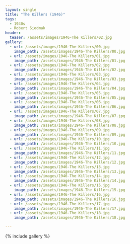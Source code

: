 ```yaml
---
layout: single
title: "The Killers (1946)"
tags:
  - 1940s 
  - Robert Siodmak
header:
  teaser: /assets/images/1946-The Killers/02.jpg
gallery:
  - url: /assets/images/1946-The Killers/00.jpg
    image_path: /assets/images/1946-The Killers/00.jpg  
  - url: /assets/images/1946-The Killers/01.jpg
    image_path: /assets/images/1946-The Killers/01.jpg
  - url: /assets/images/1946-The Killers/02.jpg
    image_path: /assets/images/1946-The Killers/02.jpg
  - url: /assets/images/1946-The Killers/03.jpg
    image_path: /assets/images/1946-The Killers/03.jpg
  - url: /assets/images/1946-The Killers/04.jpg
    image_path: /assets/images/1946-The Killers/04.jpg
  - url: /assets/images/1946-The Killers/05.jpg
    image_path: /assets/images/1946-The Killers/05.jpg
  - url: /assets/images/1946-The Killers/06.jpg
    image_path: /assets/images/1946-The Killers/06.jpg
  - url: /assets/images/1946-The Killers/07.jpg
    image_path: /assets/images/1946-The Killers/07.jpg
  - url: /assets/images/1946-The Killers/08.jpg
    image_path: /assets/images/1946-The Killers/08.jpg
  - url: /assets/images/1946-The Killers/09.jpg
    image_path: /assets/images/1946-The Killers/09.jpg
  - url: /assets/images/1946-The Killers/10.jpg
    image_path: /assets/images/1946-The Killers/10.jpg
  - url: /assets/images/1946-The Killers/11.jpg
    image_path: /assets/images/1946-The Killers/11.jpg
  - url: /assets/images/1946-The Killers/12.jpg
    image_path: /assets/images/1946-The Killers/12.jpg
  - url: /assets/images/1946-The Killers/13.jpg
    image_path: /assets/images/1946-The Killers/13.jpg
  - url: /assets/images/1946-The Killers/14.jpg
    image_path: /assets/images/1946-The Killers/14.jpg
  - url: /assets/images/1946-The Killers/15.jpg
    image_path: /assets/images/1946-The Killers/15.jpg
  - url: /assets/images/1946-The Killers/16.jpg
    image_path: /assets/images/1946-The Killers/16.jpg
  - url: /assets/images/1946-The Killers/17.jpg
    image_path: /assets/images/1946-The Killers/17.jpg
  - url: /assets/images/1946-The Killers/18.jpg
    image_path: /assets/images/1946-The Killers/18.jpg

---
```

{% include gallery %}
